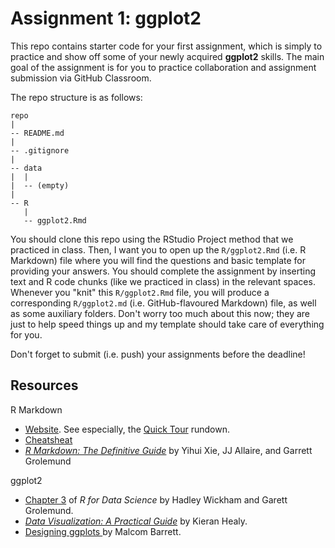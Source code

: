 # Assignment 1: ggplot2

This repo contains starter code for your first assignment, which is simply to practice and show off some of your newly acquired **ggplot2** skills. The main goal of the assignment is for you to practice collaboration and assignment submission via GitHub Classroom.

The repo structure is as follows:

```
repo
|
-- README.md
|
-- .gitignore
|
-- data
|  |
|  -- (empty)
|
-- R
   |
   -- ggplot2.Rmd

```

You should clone this repo using the RStudio Project method that we practiced in class. Then, I want you to open up the `R/ggplot2.Rmd` (i.e. R Markdown) file where you will find the questions and basic template for providing your answers. You should complete the assignment by inserting text and R code chunks (like we practiced in class) in the relevant spaces. Whenever you "knit" this `R/ggplot2.Rmd` file, you will produce a corresponding `R/ggplot2.md` (i.e. GitHub-flavoured Markdown) file, as well as some auxiliary folders. Don't worry too much about this now; they are just to help speed things up and my template should take care of everything for you.

Don't forget to submit (i.e. push) your assignments before the deadline!

## Resources

R Markdown
- [Website](https://rmarkdown.rstudio.com). See especially, the [Quick Tour](https://rmarkdown.rstudio.com/authoring_quick_tour.html) rundown.
- [Cheatsheat](https://github.com/rstudio/cheatsheets/raw/master/rmarkdown-2.0.pdf)
- [*R Markdown: The Definitive Guide*](https://bookdown.org/yihui/rmarkdown) by Yihui Xie, JJ Allaire, and Garrett Grolemund

ggplot2
- [Chapter 3](https://r4ds.had.co.nz/data-visualisation.html) of *R for Data Science* by Hadley Wickham and Garett Grolemund.
- [*Data Visualization: A Practical Guide*](https://socviz.co/makeplot.html) by Kieran Healy.
- [Designing ggplots ](https://designing-ggplots.netlify.com/) by Malcom Barrett.
